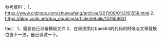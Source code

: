 参考资料：
1、https://www.cnblogs.com/zhuyoufeng/archive/2011/09/01/2161558.html
2、https://blog.csdn.net/dou_douding/article/details/107656631

faq：
1、需要自己准备模板文件
2、在替换图片base64的代码的时候与文章替换位置不一致，自己调试一下。